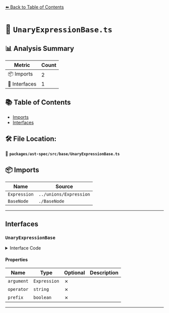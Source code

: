 [⬅️ Back to Table of Contents](../../../../index.md)

# 📄 `UnaryExpressionBase.ts`

## 📊 Analysis Summary

| Metric | Count |
|--------|-------|
| 📦 Imports | 2 |
| 📐 Interfaces | 1 |

## 📚 Table of Contents

- [Imports](#imports)
- [Interfaces](#interfaces)

## 🛠️ File Location:
📂 **`packages/ast-spec/src/base/UnaryExpressionBase.ts`**

## 📦 Imports

| Name | Source |
|------|--------|
| `Expression` | `../unions/Expression` |
| `BaseNode` | `./BaseNode` |


---

## Interfaces

### `UnaryExpressionBase`

<details><summary>Interface Code</summary>

```ts
export interface UnaryExpressionBase extends BaseNode {
  argument: Expression;
  operator: string;
  prefix: boolean;
}
```
</details>

#### Properties

| Name | Type | Optional | Description |
|------|------|----------|-------------|
| `argument` | `Expression` | ✗ |  |
| `operator` | `string` | ✗ |  |
| `prefix` | `boolean` | ✗ |  |


---